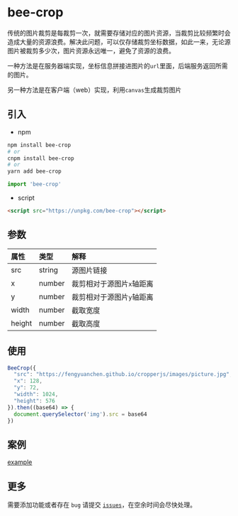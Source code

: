# bee-crop
传统的图片裁剪是每裁剪一次，就需要存储对应的图片资源，当裁剪比较频繁时会造成大量的资源浪费。解决此问题，可以仅存储裁剪坐标数据，如此一来，无论源图片被裁剪多少次，图片资源永远唯一，避免了资源的浪费。

一种方法是在服务器端实现，坐标信息拼接进图片的`url`里面，后端服务返回所需的图片。

另一种方法是在客户端（web）实现，利用`canvas`生成裁剪图片

## 引入
- npm

```bash
npm install bee-crop
# or
cnpm install bee-crop
# or
yarn add bee-crop
```

```javascript
import 'bee-crop'
```

- script

```html
<script src="https://unpkg.com/bee-crop"></script>
```
## 参数
| 属性     | 类型     | 解释             |
| :----- | :----- | :------------- |
| src    | string | 源图片链接          |
| x      | number | 裁剪相对于源图片`x`轴距离 |
| y      | number | 裁剪相对于源图片`y`轴距离 |
| width  | number | 截取宽度           |
| height | number | 截取高度           |

## 使用
```javascript
BeeCrop({
  "src": "https://fengyuanchen.github.io/cropperjs/images/picture.jpg",
  "x": 128,
  "y": 72,
  "width": 1024,
  "height": 576
}).then((base64) => {
  document.querySelector('img').src = base64
})
```

## 案例
[example](https://codepen.io/dasoncheng/pen/mBGGgM)

## 更多
需要添加功能或者存在 `bug` 请提交 [`issues`](https://github.com/myour-cc/bee-crop/issues)，在空余时间会尽快处理。

